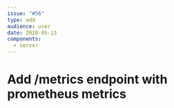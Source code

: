 ```yaml
---
issue: "#56"
type: add
audience: user
date: 2020-05-13
components:
  - server
---
```

# Add /metrics endpoint with prometheus metrics
